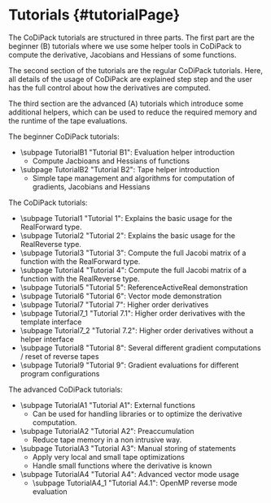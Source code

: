 Tutorials {#tutorialPage}
=======

The CoDiPack tutorials are structured in three parts. The first part are the beginner (B) tutorials where we use some
helper tools in CoDiPack to compute the derivative, Jacobians and Hessians of some functions.

The second section of the tutorials are the regular CoDiPack tutorials. Here, all details of the usage of CoDiPack are
explained step step and the user has the full control about how the derivatives are computed.

The third section are the advanced (A) tutorials which introduce some additional helpers, which can be used to reduce
the required memory and the runtime of the tape evaluations.

The beginner CoDiPack tutorials:
  - \subpage TutorialB1 "Tutorial B1": Evaluation helper introduction
    - Compute Jacbioans and Hessians of functions
  - \subpage TutorialB2 "Tutorial B2": Tape helper introduction
    - Simple tape management and algorithms for computation of gradients, Jacobians and Hessians

The CoDiPack tutorials:
  - \subpage Tutorial1 "Tutorial 1": Explains the basic usage for the RealForward type.
  - \subpage Tutorial2 "Tutorial 2": Explains the basic usage for the RealReverse type.
  - \subpage Tutorial3 "Tutorial 3": Compute the full Jacobi matrix of a function with the RealForward type.
  - \subpage Tutorial4 "Tutorial 4": Compute the full Jacobi matrix of a function with the RealReverse type.
  - \subpage Tutorial5 "Tutorial 5": ReferenceActiveReal demonstration
  - \subpage Tutorial6 "Tutorial 6": Vector mode demonstration
  - \subpage Tutorial7 "Tutorial 7": Higher order derivatives
   - \subpage Tutorial7_1 "Tutorial 7.1": Higher order derivatives with the template interface
   - \subpage Tutorial7_2 "Tutorial 7.2": Higher order derivatives without a helper interface
  - \subpage Tutorial8 "Tutorial 8": Several different gradient computations / reset of reverse tapes
  - \subpage Tutorial9 "Tutorial 9": Gradient evaluations for different program configurations

The advanced CoDiPack tutorials:
  - \subpage TutorialA1 "Tutorial A1": External functions
    - Can be used for handling libraries or to optimize the derivative computation.
  - \subpage TutorialA2 "Tutorial A2": Preaccumulation
    - Reduce tape memory in a non intrusive way.
  - \subpage TutorialA3 "Tutorial A3": Manual storing of statements
    - Apply very local and small tape optimizations
    - Handle small functions where the derivative is known
  - \subpage TutorialA4 "Tutorial A4": Advanced vector mode usage
    - \subpage TutorialA4_1 "Tutorial A4.1": OpenMP reverse mode evaluation
